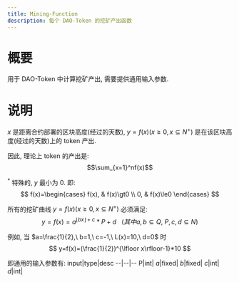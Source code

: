 ```yaml
---
title: Mining-Function
description: 每个 DAO-Token 的挖矿产出函数
---
```


# 概要

用于 DAO-Token 中计算挖矿产出, 需要提供通用输入参数.

# 说明

$x$ 是距离合约部署的区块高度(经过的天数), $y=f(x) (x\ge0, x\subseteq N^+)$ 是在该区块高度(经过的天数)上的 token 产出.

因此, 理论上 token 的产出是:
$$\sum_{x=1}^nf(x)$$

$^*$ 特殊的, $y$ 最小为 $0$. 即:
$$
f(x)=\begin{cases}
    f(x), & f(x)\gt0 \\
    0, & f(x)\le0
\end{cases}
$$


所有的挖矿曲线 $y=f(x) (x\ge0, x\subseteq N^+)$ 必须满足:
$$
y = f(x) =a^{\lfloor bx\rfloor+c} \ast P + d \ \ \ (其中a, b\subseteq  Q,\ P,c,d\subseteq N)
$$

例如, 当 $a=\frac{1}{2},\ b=1,\ c=-1,\ L(x)=10,\ d=0$ 时
$$
y=f(x)=(\frac{1}{2})^{\lfloor x\rfloor-1}*10
$$


即通用的输入参数有:
input|type|desc
--|--|--
P|int|
$a$|fixed|
$b$|fixed|
$c$|int|
$d$|int|
